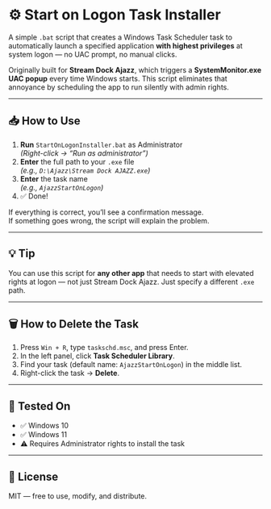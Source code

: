 # ⚙️ Start on Logon Task Installer

A simple `.bat` script that creates a Windows Task Scheduler task to automatically launch a specified application **with highest privileges** at system logon — no UAC prompt, no manual clicks.

Originally built for **Stream Dock Ajazz**, which triggers a **SystemMonitor.exe UAC popup** every time Windows starts. This script eliminates that annoyance by scheduling the app to run silently with admin rights.

---

## 📥 How to Use

1. **Run** `StartOnLogonInstaller.bat` as Administrator  
   _(Right-click → “Run as administrator”)_
2. **Enter** the full path to your `.exe` file  
   _(e.g., `D:\Ajazz\Stream Dock AJAZZ.exe`)_
3. **Enter** the task name  
   _(e.g., `AjazzStartOnLogon`)_
4. ✅ Done!

If everything is correct, you’ll see a confirmation message.  
If something goes wrong, the script will explain the problem.

---

## 💡 Tip

You can use this script for **any other app** that needs to start with elevated rights at logon — not just Stream Dock Ajazz. Just specify a different `.exe` path.

---

## 🗑 How to Delete the Task

1. Press `Win + R`, type `taskschd.msc`, and press Enter.
2. In the left panel, click **Task Scheduler Library**.
3. Find your task (default name: `AjazzStartOnLogon`) in the middle list.
4. Right-click the task → **Delete**.

---

## 🧪 Tested On

- ✅ Windows 10
- ✅ Windows 11
- ⚠️ Requires Administrator rights to install the task

---

## 📄 License

MIT — free to use, modify, and distribute.
